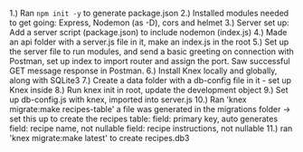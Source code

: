 1.) Ran `npm init -y` to generate package.json
2.) Installed modules needed to get going: Express, Nodemon (as -D), cors and helmet 
3.) Server set up: Add a server script (package.json) to include nodemon (index.js)
4.) Made an api folder with a server.js file in it, make an index.js in the root 
5.) Set up the server file to run modules, and send a basic greeting on connection with Postman, set up index to import router and assign the port. Saw successful GET message response in Postman. 
6.) Install Knex locally and globally, along with SQLite3 
7.) Create a data folder with a db-config file in it - set up Knex inside 
8.) Run knex init in root, update the development object
9.) Set up db-config.js with knex, imported into server.js
10.) Ran 'knex migrate:make recipes-table' a file was generated in the migrations folder -> set this up to create the recipes table: 
field: primary key, auto generates 
field: recipe name, not nullable
field: recipe instructions, not nullable 
11.) ran 'knex migrate:make latest' to create recipes.db3 

